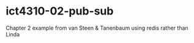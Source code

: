 # ict4310-02-pub-sub
Chapter 2 example from van Steen &amp; Tanenbaum using redis rather than Linda
